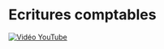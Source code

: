 # Ecritures comptables

[![Vidéo YouTube](http://img.youtube.com/vi/rQUhETiFTg4/0.jpg )](https://www.youtube.com/embed/rQUhETiFTg4)

